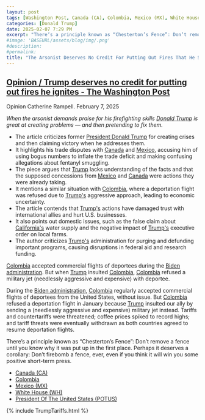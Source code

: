```yaml
---
layout: post
tags: [Washington Post, Canada (CA), Colombia, Mexico (MX), White House (WH), President Of The United States (POTUS), politics]
categories: [Donald Trump]
date: 2025-02-07 7:29 PM
excerpt: "There’s a principle known as “Chesterton’s Fence”: Don’t remove a fence until you know why it was put up in the first place. Perhaps it deserves a corollary: Don’t firebomb a fence, ever, even if you think it will win you some positive short-term press."
#image: 'BASEURL/assets/blog/img/.png'
#description:
#permalink:
title: "The Arsonist Deserves No Credit For Putting Out Fires That He Started"
---
```



## [Opinion / Trump deserves no credit for putting out fires he ignites - The Washington Post](https://www.washingtonpost.com/opinions/2025/02/07/trump-trade-wars-canada-mexico-colombia/)

Opinion
Catherine Rampell. February 7, 2025

*When the arsonist demands praise for his firefighting skills
[Donald Trump](https://www.whitehouse.gov/) is great at creating problems — and then pretending to fix them.*

- The article criticizes former [President Donald Trump](https://www.whitehouse.gov/) for creating crises and then claiming victory when he addresses them.
- It highlights his trade disputes with [Canada](https://www.canada.ca/) and [Mexico](https://www.gob.mx/), accusing him of using bogus numbers to inflate the trade deficit and making confusing allegations about fentanyl smuggling.
- The piece argues that [Trump](https://www.whitehouse.gov/) lacks understanding of the facts and that the supposed concessions from [Mexico](https://www.gob.mx/) and [Canada](https://www.canada.ca/) were actions they were already taking.
- It mentions a similar situation with [Colombia](https://www.gov.co/), where a deportation flight was refused due to [Trump's](https://www.whitehouse.gov/) aggressive approach, leading to economic uncertainty.
- The article contends that [Trump's](https://www.whitehouse.gov/) actions have damaged trust with international allies and hurt U.S. businesses.
- It also points out domestic issues, such as the false claim about [California's](https://www.ca.gov/) water supply and the negative impact of [Trump's](https://www.whitehouse.gov/) executive order on local farms.
- The author criticizes [Trump's](https://www.whitehouse.gov/) administration for purging and defunding important programs, causing disruptions in federal aid and research funding.

[Colombia](https://www.gov.co/) accepted commercial flights of deportees during the [Biden administration](https://bidenwhitehouse.archives.gov/). But when [Trump](https://www.whitehouse.gov/) insulted [Colombia](https://www.gov.co/), [Colombia](https://www.gov.co/) refused a military jet (needlessly aggressive and expensive) with deportee.

During the [Biden administration](https://bidenwhitehouse.archives.gov/), [Colombia](https://www.gov.co/)  regularly accepted commercial flights of deportees from the United States, without issue. But [Colombia](https://www.gov.co/) refused a deportation flight in January because [Trump](https://www.whitehouse.gov/) insulted our ally by sending a (needlessly aggressive and expensive) military jet instead. Tariffs and countertariffs were threatened; coffee prices spiked to record highs; and tariff threats were eventually withdrawn as both countries agreed to resume deportation flights.

There’s a principle known as “Chesterton’s Fence”: Don’t remove a fence until you know why it was put up in the first place. Perhaps it deserves a corollary: Don’t firebomb a fence, ever, even if you think it will win you some positive short-term press.

- [Canada (CA)](https://www.canada.ca/)
- [Colombia](https://www.gov.co/)
- [Mexico (MX)](https://www.gob.mx/)
- [White House (WH)](https://www.whitehouse.gov/)
- [President Of The United States (POTUS)](https://www.whitehouse.gov/)

{% include TrumpTariffs.html %}
